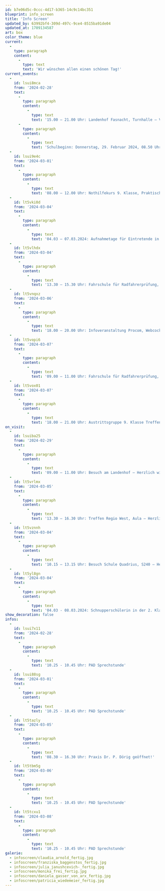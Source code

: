 ```yaml
---
id: b7e06d5c-0ccc-4d17-b365-14c9c14bc351
blueprint: info_screen
title: 'Info Screen'
updated_by: 63992bf4-309d-497c-9ce4-8515ba91de04
updated_at: 1709134587
art: box
color_theme: blue
current:
  -
    type: paragraph
    content:
      -
        type: text
        text: 'Wir wünschen allen einen schönen Tag!'
current_events:
  -
    id: lsui8mca
    from: '2024-02-28'
    text:
      -
        type: paragraph
        content:
          -
            type: text
            text: '15.00 – 21.00 Uhr: Landenhof Fasnacht, Turnhalle – Viel Vergnügen!'
      -
        type: paragraph
        content:
          -
            type: text
            text: 'Schulbeginn: Donnerstag, 29. Februar 2024, 08.50 Uhr'
  -
    id: lsui9e4c
    from: '2024-03-01'
    text:
      -
        type: paragraph
        content:
          -
            type: text
            text: '08.00 – 12.00 Uhr: Nothilfekurs 9. Klasse, Praktische Arbeit + Prüfung – Viel Erfolg!'
  -
    id: lt5vki0d
    from: '2024-03-04'
    text:
      -
        type: paragraph
        content:
          -
            type: text
            text: '04.03 – 07.03.2024: Aufnahmetage für Eintretende in die 7. Klasse 2024/25 – Viel Vergnügen!'
  -
    id: lt5vlhdx
    from: '2024-03-04'
    text:
      -
        type: paragraph
        content:
          -
            type: text
            text: '13.30 – 15.30 Uhr: Fahrschule für Radfahrerprüfung, P4 – Viel Vergnügen!'
  -
    id: lt5vnqxz
    from: '2024-03-06'
    text:
      -
        type: paragraph
        content:
          -
            type: text
            text: '18.00 – 20.00 Uhr: Infoveranstaltung Procom, Webcockpit – Viel Vergnügen!'
  -
    id: lt5vopi6
    from: '2024-03-07'
    text:
      -
        type: paragraph
        content:
          -
            type: text
            text: '09.00 – 11.00 Uhr: Fahrschule für Radfahrerprüfung, P5 – Viel Vergnügen'
  -
    id: lt5vox01
    from: '2024-03-07'
    text:
      -
        type: paragraph
        content:
          -
            type: text
            text: '18.00 – 21.00 Uhr: Austrittsgruppe 9. Klasse Treffen mit Ehemaligen, Gruppe A + B, Aula – Viel Vergnügen!'
on_visit:
  -
    id: lsuiba25
    from: '2024-02-29'
    text:
      -
        type: paragraph
        content:
          -
            type: text
            text: '09.00 – 11.00 Uhr: Besuch am Landenhof – Herzlich willkommen!'
  -
    id: lt5vrlmx
    from: '2024-03-05'
    text:
      -
        type: paragraph
        content:
          -
            type: text
            text: '13.30 – 16.30 Uhr: Treffen Regio West, Aula – Herzlich willkommen!'
  -
    id: lt5vznnh
    from: '2024-03-04'
    text:
      -
        type: paragraph
        content:
          -
            type: text
            text: '10.15 – 13.15 Uhr: Besuch Schule Quadrius, S240 – Herzlich willkommen!'
  -
    id: lt5yl8gn
    from: '2024-03-04'
    text:
      -
        type: paragraph
        content:
          -
            type: text
            text: '04.03 - 08.03.2024: Schnupperschülerin in der 2. Klasse b, Calypso – Herzlich willkommen!'
show_decoration: false
infos:
  -
    id: lsui7x11
    from: '2024-02-28'
    text:
      -
        type: paragraph
        content:
          -
            type: text
            text: '10.25 - 10.45 Uhr: PAD Sprechstunde'
  -
    id: lsui88sg
    from: '2024-03-01'
    text:
      -
        type: paragraph
        content:
          -
            type: text
            text: '10.25 - 10.45 Uhr: PAD Sprechstunde'
  -
    id: lt5tazly
    from: '2024-03-05'
    text:
      -
        type: paragraph
        content:
          -
            type: text
            text: '08.30 – 16.30 Uhr: Praxis Dr. P. Dörig geöffnet!'
  -
    id: lt5tbm5g
    from: '2024-03-06'
    text:
      -
        type: paragraph
        content:
          -
            type: text
            text: '10.25 - 10.45 Uhr: PAD Sprechstunde'
  -
    id: lt5tcxu1
    from: '2024-03-08'
    text:
      -
        type: paragraph
        content:
          -
            type: text
            text: '10.25 - 10.45 Uhr: PAD Sprechstunde'
galerie:
  - infoscreen/claudia_arnold_fertig.jpg
  - infoscreen/franziska_baggenstos_fertig.jpg
  - infoscreen/julia_janushcevich-_fertig.jpg
  - infoscreen/monika_frei_fertig.jpg
  - infoscreen/daniela_gasser_von_arx_fertig.jpg
  - infoscreen/patricia_wiedemeier_fertig.jpg
---
```

